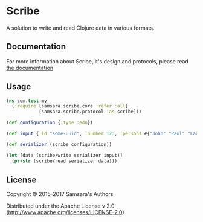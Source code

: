 # Scribe

A solution to write and read Clojure data in various formats.

## Documentation
For more information about Scribe, it's design and protocols, please
read [the documentation](./doc/intro.md)

## Usage

```clojure
(ns com.test.my
  (:require [samsara.scribe.core :refer :all]
            [samsara.scribe.protocol :as scribe]))

(def configuration {:type :edn})

(def input {:id "some-uuid", :number 123, :persons #{"John" "Paul" "Lara"}})

(def serializer (scribe configuration))

(let [data (scribe/write serializer input)]
  (pr-str (scribe/read serializer data)))
```

## License

Copyright © 2015-2017 Samsara's Authors

Distributed under the Apache License v 2.0 (http://www.apache.org/licenses/LICENSE-2.0)
